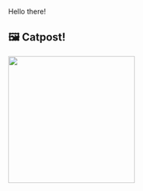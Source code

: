 Hello there!



## 🖼️ Catpost!

<sub>
    <img src="https://cdn2.thecatapi.com/images/e5e.jpg" height="256">
</sub>

